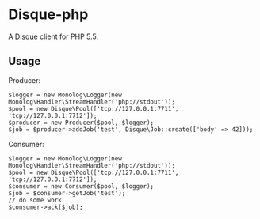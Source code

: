 # Disque-php

A [Disque](https://github.com/antirez/disque) client for PHP 5.5.

## Usage

Producer:
```
$logger = new Monolog\Logger(new Monolog\Handler\StreamHandler('php://stdout'));
$pool = new Disque\Pool(['tcp://127.0.0.1:7711', 'tcp://127.0.0.1:7712']);
$producer = new Producer($pool, $logger);
$job = $producer->addJob('test', Disque\Job::create(['body' => 42]));
```

Consumer:
```
$logger = new Monolog\Logger(new Monolog\Handler\StreamHandler('php://stdout'));
$pool = new Disque\Pool(['tcp://127.0.0.1:7711', 'tcp://127.0.0.1:7712']);
$consumer = new Consumer($pool, $logger);
$job = $consumer->getJob('test');
// do some work
$consumer->ack($job);
```
